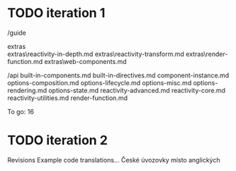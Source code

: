 TODO iteration 1
================

/guide

extras\
extras\reactivity-in-depth.md
extras\reactivity-transform.md
extras\render-function.md
extras\web-components.md


/api
built-in-components.md
built-in-directives.md
component-instance.md
options-composition.md
options-lifecycle.md
options-misc.md
options-rendering.md
options-state.md
reactivity-advanced.md
reactivity-core.md
reactivity-utilities.md
render-function.md

To go: 16


TODO iteration 2
================
Revisions
Example code translations...
České úvozovky místo anglických
